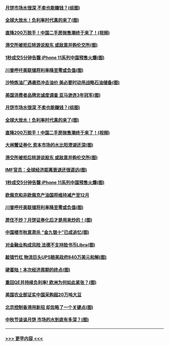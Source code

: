 #### [月饼市场水很深 不卖也能赚钱？(组图)](../pages/p5/907365.md?t=09150833) 
#### [全球大放水！负利率时代真的来了(图)](../pages/p5/907372.md?t=09150833) 
#### [直降200万脱手！中国二手房抛售潮终于来了！(视频)](../pages/p5/907361.md?t=09150833) 
#### [港交所被拒后转游说股东 或敌意并购伦交所(图)](../pages/p5/907380.md?t=09150833) 
#### [1秒成交5分钟告罄 iPhone 11系列中国预售火爆(图)](../pages/p5/907373.md?t=09150833) 
#### [川普呼吁美联储将利率降至零或负值(图)](../pages/p5/907303.md?t=09150833) 
#### [沙特炼油厂遇袭恐冲击油价 美必要时动用战略石油储备(图)](../pages/p5/907420.md?t=09150833) 
#### [美国消费者品牌忠诚度调查 亚马逊连3年冠军(图)](../pages/p5/907416.md?t=09150833) 
#### [月饼市场水很深 不卖也能赚钱？(组图)](../pages/p5/907365.md?t=09150833) 
#### [全球大放水！负利率时代真的来了(图)](../pages/p5/907372.md?t=09150833) 
#### [直降200万脱手！中国二手房抛售潮终于来了！(视频)](../pages/p5/907361.md?t=09150833) 
#### [大闸蟹证券化 资本市场的水比阳澄湖还深(图)](../pages/p5/907370.md?t=09150833) 
#### [港交所被拒后转游说股东 或敌意并购伦交所(图)](../pages/p5/907380.md?t=09150833) 
#### [IMF官员：全球经济距离衰退还很遥远(图)](../pages/p5/907377.md?t=09150833) 
#### [1秒成交5分钟告罄 iPhone 11系列中国预售火爆(图)](../pages/p5/907373.md?t=09150833) 
#### [欧佩克和非欧佩克产油国将维持减产至12月](../pages/p5/907339.md?t=09150833) 
#### [川普呼吁美联储将利率降至零或负值(图)](../pages/p5/907303.md?t=09150833) 
#### [房住不炒？月饼证券化后才是用来炒的！(图)](../pages/p5/907337.md?t=09150833) 
#### [中国楼市秋意肃杀 “金九银十”已成追忆(图)](../pages/p5/907275.md?t=09150833) 
#### [对金融业构成风险 法德不支持脸书币Libra(图)](../pages/p5/907312.md?t=09150833) 
#### [敲错竹杠 物流巨头UPS赔美政府840万美元和解(图)](../pages/p5/907308.md?t=09150833) 
#### [硬着陆！本次经济周期的终点(图)](../pages/p5/907268.md?t=09150833) 
#### [重回QE并持续负利率! 欧洲为何如此紧张？(图)](../pages/p5/907269.md?t=09150833) 
#### [美国农业部证实中国采购超20万吨大豆](../pages/p5/907287.md?t=09150833) 
#### [北京控制香港用新招 却忽略了一个关键点(图)](../pages/p5/907256.md?t=09150833) 
#### [中秋节谈谈月饼 市场的水到底有多深？(图)](../pages/p5/907241.md?t=09150833) 

----
#### [ >>> 更早内容 <<< ](../indexes/p5-earlier.md)
